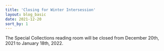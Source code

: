 ```yaml
---
title: 'Closing for Winter Intersession'
layout: blog_basic
date: 2021-12-20
sort_by: 1
---
```


The Special Collections reading room will be closed from December 20th, 2021 to January 18th, 2022.